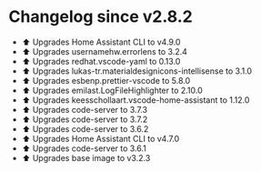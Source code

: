 # Changelog since v2.8.2
- ⬆ Upgrades Home Assistant CLI to v4.9.0 
- ⬆ Upgrades usernamehw.errorlens to 3.2.4 
- ⬆ Upgrades redhat.vscode-yaml to 0.13.0 
- ⬆ Upgrades lukas-tr.materialdesignicons-intellisense to 3.1.0 
- ⬆ Upgrades esbenp.prettier-vscode to 5.8.0 
- ⬆ Upgrades emilast.LogFileHighlighter to 2.10.0 
- ⬆ Upgrades keesschollaart.vscode-home-assistant to 1.12.0 
- ⬆ Upgrades code-server to 3.7.3 
- ⬆ Upgrades code-server to 3.7.2 
- ⬆ Upgrades code-server to 3.6.2 
- ⬆ Upgrades Home Assistant CLI to v4.7.0 
- ⬆ Upgrades code-server to 3.6.1 
- ⬆ Upgrades base image to v3.2.3 

